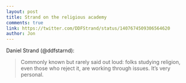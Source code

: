 ```yaml
---
layout: post
title: Strand on the religious academy
comments: true
link: https://twitter.com/DDFStrand/status/1407674509306564620
author: Jon
---
```


Daniel Strand (@ddfstarnd): 
> Commonly known but rarely said out loud: folks studying religion, even those who reject it, are working through issues.  It’s very personal.
